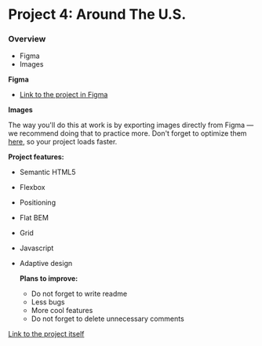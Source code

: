 # Project 4: Around The U.S.

### Overview

* Figma
* Images

**Figma**

* [Link to the project in Figma](https://www.figma.com/file/SurN1jaeEQIhuZEDMhmWWf/Sprint-4-Around-The-U.S.-desktop-mobile?node-id=0%3A1)

**Images**

The way you'll do this at work is by exporting images directly from Figma — we recommend doing that to practice more. Don't forget to optimize them [here](https://tinypng.com/), so your project loads faster. 

**Project features:**
- Semantic HTML5
- Flexbox
- Positioning
- Flat BEM
- Grid
- Javascript
- Adaptive design
  
  **Plans to improve:**
  - Do not forget to write readme
  - Less bugs
  - More cool features
  - Do not forget to delete unnecessary comments

[Link to the project itself](https://mistifikatorcat.github.io/web_project_4/)
